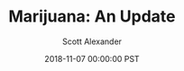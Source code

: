 ---
layout: podcast
title: "Marijuana: An Update"
author: Scott Alexander
description: https://slatestarcodex.com/2018/11/07/marijuana-an-update/
date: 2018-11-07 00:00:00 PST
length: 1313768
duration: 328
guid: marijuana-an-update
---
